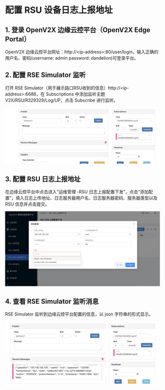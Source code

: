 # 配置 RSU 设备日志上报地址

## 1. 登录 OpenV2X 边缘云控平台（OpenV2X Edge Portal）

OpenV2X 边缘云控平台网址：http://\<ip-address\>:80/user/login，输入正确的用户名、密码(username: admin password:
dandelion)可登录平台。

## 2. 配置 RSE Simulator 监听

打开 RSE Simulator（用于展示路口RSU收到的信息）http://\<ip-address\>:6688，在 Subscriptions 中添加监听主题
V2X/RSU/R329329/Log/UP，点击 Subscribe 进行监听。

![a](../images/配置RSU设备日志上报地址-1.png)

## 3. 配置 RSU 日志上报地址

在边缘云控平台中点击进入“运维管理 -RSU 日志上报配置下发”，点击“添加配置”，填入日志上传地址、日志服务器用户名、日志服务器密码、服务器类型以及 RSU 信息并点击提交。

![a](../images/配置RSU设备日志上报地址-2.png)

## 4. 查看 RSE Simulator 监听消息

RSE Simulator 监听到边缘云控平台配置的信息，以 json 字符串的形式显示。

![a](../images/配置RSU设备日志上报地址-3.png)
